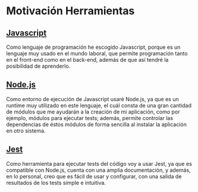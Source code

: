 # Motivación Herramientas

## [Javascript](https://www.javascript.com/)
Como lenguaje de programación he escogido Javascript, porque es un lenguaje muy usado en el mundo laboral, que permite programación tanto en el front-end como en el back-end, además de que así tendré la posibilidad de aprenderlo.

## [Node.js](https://nodejs.org/es/)
Como entorno de ejecución de Javascript usaré Node.js, ya que es un runtime muy utilizado en este lenguaje, el cuál consta de una gran cantidad de módulos que me ayudarán a la creación de mi aplicación, como por ejemplo, módulos para ejecutar tests; además, permite controlar las dependencias de éstos módulos de forma sencilla al instalar la aplicación en otro sistema.

## [Jest](https://jestjs.io/)
Como herramienta para ejecutar tests del código voy a usar Jest, ya que es compatible con Node.js, cuenta con una amplia documentación, y además, en lo personal, creo que es fácil de usar y configurar, con una salida de resultados de los tests simple e intuitiva.